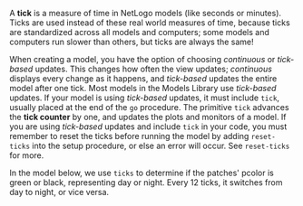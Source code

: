﻿A **tick** is a measure of time in NetLogo models (like seconds or minutes). Ticks are used instead of these real world measures of time, because ticks are standardized across all models and computers; some models and computers run slower than others, but ticks are always the same! 

When creating a model, you have the option of choosing *continuous* or *tick-based* updates. This changes how often the view updates; *continuous* displays every change as it happens, and *tick-based* updates the entire model after one tick. Most models in the Models Library use *tick-based* updates. If your model is using *tick-based* updates, it must include `tick`, usually placed at the end of the `go` procedure. The primitive `tick` advances the **tick counter** by one, and updates the plots and monitors of a model. If you are using *tick-based* updates and include `tick` in your code, you must remember to reset the ticks before running the model by adding `reset-ticks` into the setup procedure, or else an error will occur. See `reset-ticks` for more. 



In the model below, we use `ticks` to determine if the patches' pcolor is green or black, representing day or night. Every 12 ticks, it switches from day to night, or vice versa. 